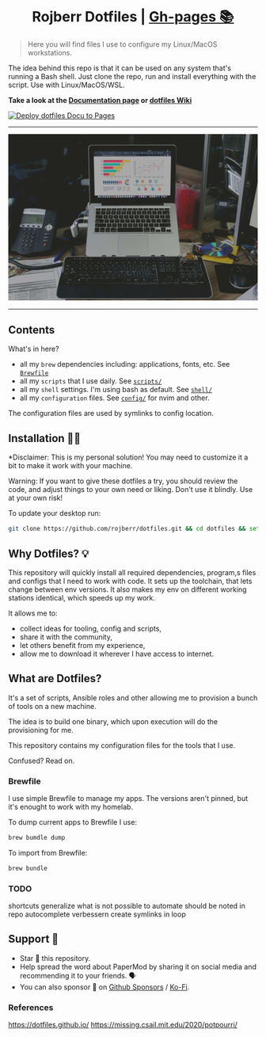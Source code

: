<h1 align=center>Rojberr Dotfiles | <a href="https://rojberr.github.io/dotfiles/" rel="nofollow">Gh-pages 📚</a></h1>

> Here you will find files I use to configure my Linux/MacOS workstations.

The idea behind this repo is that it can be used on any system that's running a Bash shell. Just clone the repo, run and
install everything with the script. Use with Linux/MacOS/WSL.

**Take a look at the [Documentation page](https://rojberr.github.io/dotfiles/)
or [dotfiles Wiki](https://github.com/rojberr/dotfiles/wiki)**

[![Deploy dotfiles Docu to Pages](https://github.com/rojberr/dotfiles/actions/workflows/gh-pages.yml/badge.svg)](https://github.com/rojberr/dotfiles/actions/workflows/gh-pages.yml)

---

<p align="center">
<kbd><img src="images/perfect-setup.jpg" alt="Perfect setup" title="Perfect setup"/></kbd>
</p>

---

## Contents

What's in here?

- all my `brew` dependencies including: applications, fonts, etc.
  See [`Brewfile`](https://github.com/rojberr/dotfiles/blob/master/Brewfile)
- all my `scripts` that I use daily. See [`scripts/`](https://github.com/rojberr/dotfiles/blob/master/scripts/)
- all my `shell` settings. I'm using bash as default.
  See [`shell/`](https://github.com/rojberr/dotfiles/tree/master/shell)
- all my `configuration` files. See [`config/`](https://github.com/rojberr/dotfiles/tree/master/config) for nvim and
  other.

The configuration files are used by symlinks to config location.

## Installation 👨‍💻

*Disclaimer: This is my personal solution! You may need to customize it a bit to make it work with your machine.

Warning: If you want to give these dotfiles a try, you should review the code, and adjust things to your own
need or liking. Don't use it blindly. Use at your own risk!

To update your desktop run:

```bash
git clone https://github.com/rojberr/dotfiles.git && cd dotfiles && set -- -f; source ./setup.sh
```

## Why Dotfiles? 💡

This repository will quickly install all required dependencies, program,s files and configs that I need to work with
code. It sets up the toolchain, that lets change between env versions. It also makes my
env on different working stations identical, which speeds up my work.

It allows me to:

- collect ideas for tooling, config and scripts,
- share it with the community,
- let others benefit from my experience,
- allow me to download it wherever I have access to internet.

## What are Dotfiles?

It's a set of scripts, Ansible roles and other allowing me to provision a bunch of tools on a new machine.

The idea is to build one binary, which upon execution will do the provisioning for me.

This repository contains my configuration files for the tools that I use.

Confused? Read on.

### Brewfile

I use simple Brewfile to manage my apps. The versions aren't pinned, but it's enought to work with my homelab.

To dump current apps to Brewfile I use:

```bash
brew bumdle dump
```

To import from Brewfile:

```bash
brew bundle
```

### TODO

shortcuts generalize
what is not possible to automate should be noted in repo
autocomplete verbessern
create symlinks in loop

## Support 🫶

- Star 🌟 this repository.
- Help spread the word about PaperMod by sharing it on social media and recommending it to your friends. 🗣️
- You can also sponsor 🏅
  on [Github Sponsors](https://github.com/sponsors/adityatelange) / [Ko-Fi](https://ko-fi.com/adityatelange).

### References

https://dotfiles.github.io/
https://missing.csail.mit.edu/2020/potpourri/
